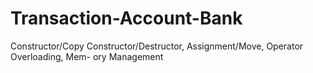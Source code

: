 # Transaction-Account-Bank
Constructor/Copy Constructor/Destructor, Assignment/Move, Operator Overloading, Mem- ory Management
